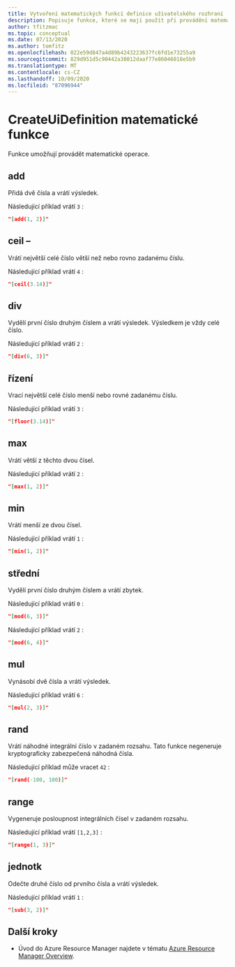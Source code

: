 ```yaml
---
title: Vytvoření matematických funkcí definice uživatelského rozhraní
description: Popisuje funkce, které se mají použít při provádění matematických operací.
author: tfitzmac
ms.topic: conceptual
ms.date: 07/13/2020
ms.author: tomfitz
ms.openlocfilehash: 022e59d847a4d89b4243223637fc6fd1e73255a9
ms.sourcegitcommit: 829d951d5c90442a38012daaf77e86046018e5b9
ms.translationtype: MT
ms.contentlocale: cs-CZ
ms.lasthandoff: 10/09/2020
ms.locfileid: "87096944"
---
```

# <a name="createuidefinition-math-functions"></a>CreateUiDefinition matematické funkce

Funkce umožňují provádět matematické operace.

## <a name="add"></a>add

Přidá dvě čísla a vrátí výsledek.

Následující příklad vrátí `3` :

```json
"[add(1, 2)]"
```

## <a name="ceil"></a>ceil –

Vrátí největší celé číslo větší než nebo rovno zadanému číslu.

Následující příklad vrátí `4` :

```json
"[ceil(3.14)]"
```

## <a name="div"></a>div

Vydělí první číslo druhým číslem a vrátí výsledek. Výsledkem je vždy celé číslo.

Následující příklad vrátí `2` :

```json
"[div(6, 3)]"
```

## <a name="floor"></a>řízení

Vrací největší celé číslo menší nebo rovné zadanému číslu.

Následující příklad vrátí `3` :

```json
"[floor(3.14)]"
```

## <a name="max"></a>max

Vrátí větší z těchto dvou čísel.

Následující příklad vrátí `2` :

```json
"[max(1, 2)]"
```

## <a name="min"></a>min

Vrátí menší ze dvou čísel.

Následující příklad vrátí `1` :

```json
"[min(1, 2)]"
```

## <a name="mod"></a>střední

Vydělí první číslo druhým číslem a vrátí zbytek.

Následující příklad vrátí `0` :

```json
"[mod(6, 3)]"
```

Následující příklad vrátí `2` :

```json
"[mod(6, 4)]"
```

## <a name="mul"></a>mul

Vynásobí dvě čísla a vrátí výsledek.

Následující příklad vrátí `6` :

```json
"[mul(2, 3)]"
```

## <a name="rand"></a>rand

Vrátí náhodné integrální číslo v zadaném rozsahu. Tato funkce negeneruje kryptograficky zabezpečená náhodná čísla.

Následující příklad může vracet `42` :

```json
"[rand(-100, 100)]"
```

## <a name="range"></a>range

Vygeneruje posloupnost integrálních čísel v zadaném rozsahu.

Následující příklad vrátí `[1,2,3]` :

```json
"[range(1, 3)]"
```

## <a name="sub"></a>jednotk

Odečte druhé číslo od prvního čísla a vrátí výsledek.

Následující příklad vrátí `1` :

```json
"[sub(3, 2)]"
```

## <a name="next-steps"></a>Další kroky

* Úvod do Azure Resource Manager najdete v tématu [Azure Resource Manager Overview](../management/overview.md).

